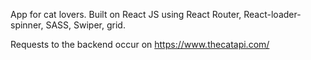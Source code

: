 App for cat lovers. Built on React JS using React Router, React-loader-spinner, SASS, Swiper, grid. 

Requests to the backend occur on https://www.thecatapi.com/
